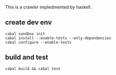 This is a crawler impledmented by haskell.

## create dev env

```
cabal sandbox init
cabal install --enable-tests --only-dependencies
cabal configure --enable-tests
```

## build and test

```
cabal build && cabal test
```
